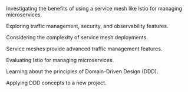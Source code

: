 Investigating the benefits of using a service mesh like Istio for managing microservices.

Exploring traffic management, security, and observability features.

Considering the complexity of service mesh deployments.

Service meshes provide advanced traffic management features.

Evaluating Istio for managing microservices.

Learning about the principles of Domain-Driven Design (DDD).

Applying DDD concepts to a new project.